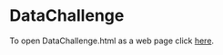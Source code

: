 # DataChallenge
To open DataChallenge.html as a web page click [here](http://ajladz.github.io/DataChallenge/DataChallenge.html#/).
